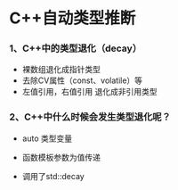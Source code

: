 # C++自动类型推断

### 1、C++中的类型退化（decay）

- 裸数组退化成指针类型
- 去除CV属性（const、volatile）等
- 左值引用，右值引用 退化成非引用类型

### 2、C++中什么时候会发生类型退化呢？

- auto  类型变量

- 函数模板参数为值传递

- 调用了std::decay

  

